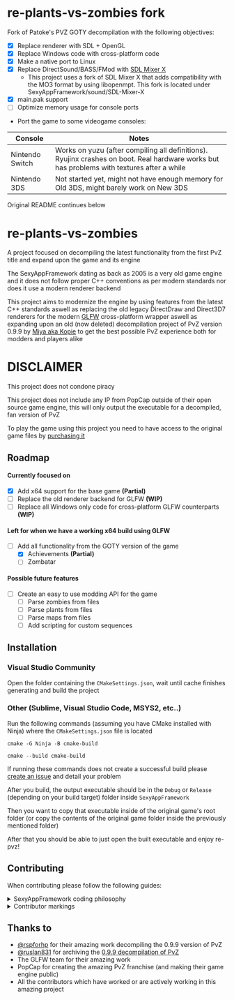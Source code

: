 # re-plants-vs-zombies fork

Fork of Patoke's PVZ GOTY decompilation with the following objectives:
- [x] Replace renderer with SDL + OpenGL
- [x] Replace Windows code with cross-platform code
- [x] Make a native port to Linux
- [x] Replace DirectSound/BASS/FMod with [SDL Mixer X](https://github.com/WohlSoft/SDL-Mixer-X)
  * This project uses a fork of SDL Mixer X that adds compatibility with the MO3 format by using libopenmpt. This fork is located under SexyAppFramework/sound/SDL-Mixer-X
- [x] main.pak support
- [ ] Optimize memory usage for console ports
* Port the game to some videogame consoles:

| Console         | Notes                                                                                                                                      |
|-----------------|--------------------------------------------------------------------------------------------------------------------------------------------|
| Nintendo Switch | Works on yuzu (after compiling all definitions). Ryujinx crashes on boot. Real hardware works but has problems with textures after a while |
| Nintendo 3DS    | Not started yet, might not have enough memory for Old 3DS, might barely work on New 3DS                                                    |

Original README continues below

# re-plants-vs-zombies

A project focused on decompiling the latest functionality from the first PvZ title and expand upon the game and its engine

The SexyAppFramework dating as back as 2005 is a very old game engine and it does not follow proper C++ conventions as per modern standards nor does it use a modern renderer backend

This project aims to modernize the engine by using features from the latest C++ standards aswell as replacing the old legacy DirectDraw and Direct3D7 renderers for the modern [GLFW](https://www.glfw.org/) cross-platform wrapper aswell as expanding upon an old (now deleted) decompilation project of PvZ version 0.9.9 by [Miya aka Kopie](https://github.com/rspforhp) to get the best possible PvZ experience both for modders and players alike

# DISCLAIMER

This project does not condone piracy

This project does not include any IP from PopCap outside of their open source game engine, this will only output the executable for a decompiled, fan version of PvZ

To play the game using this project you need to have access to the original game files by [purchasing it](https://store.steampowered.com/app/3590/Plants_vs_Zombies_GOTY_Edition/)

## Roadmap

#### Currently focused on
- [x] Add x64 support for the base game **(Partial)**
- [ ] Replace the old renderer backend for GLFW **(WIP)**
- [ ] Replace all Windows only code for cross-platform GLFW counterparts **(WIP)**

#### Left for when we have a working x64 build using GLFW
- [ ] Add all functionality from the GOTY version of the game
  - [x] Achievements **(Partial)**
  - [ ] Zombatar

#### Possible future features
- [ ] Create an easy to use modding API for the game
  - [ ] Parse zombies from files
  - [ ] Parse plants from files
  - [ ] Parse maps from files
  - [ ] Add scripting for custom sequences

## Installation

### Visual Studio Community

Open the folder containing the `CMakeSettings.json`, wait until cache finishes generating and build the project

### Other (Sublime, Visual Studio Code, MSYS2, etc..)

Run the following commands (assuming you have CMake installed with Ninja) where the `CMakeSettings.json` file is located

`cmake -G Ninja -B cmake-build`

`cmake --build cmake-build`

If running these commands does not create a successful build please [create an issue](https://github.com/Patoke/re-plants-vs-zombies/issue) and detail your problem

After you build, the output executable should be in the `Debug` or `Release` (depending on your build target) folder inside `SexyAppFramework`

Then you want to copy that executable inside of the original game's root folder (or copy the contents of the original game folder inside the previously mentioned folder)

After that you should be able to just open the built executable and enjoy re-pvz!

## Contributing

When contributing please follow the following guides:

<details><summary>SexyAppFramework coding philosophy</summary>

#### From the SexyAppFramework docs:

<br>
The framework differs from many other APIs in that some class properties are not wrapped in accessor methods, but rather are made to be accessed directly through public member data.   The window caption of your application, for example, is set by assigning a value to the std::string mTitle in the application object before the application’s window is created.  We felt that in many cases this reduced the code required to implement a class.  Also of note is the prefix notation used on variables: “m” denotes a class member, “the” denotes a parameter passed to a method or function, and “a” denotes a local variable.
</br>
</details>

<details><summary>Contributor markings</summary>

<br>
Whenever you need to leave a comment for other developers to find you should do so with the following grammar:

* Always include the name of the contributor as in:
  * `@Contributor`
* For todos include the todo marking as in:
  * `@Contributor todo`
* Always add a colon to specify that the start of the comment starts there
  * `@Contributor todo: Thing went wrong!`
* If a new function has been reversed and you have found the address in the latest version of the game (or have reversed a certain class member offset) please note it as follows:
  * `@Contributor GOTY: 0xADDRESS`
</br>
</details>


## Thanks to

- [@rspforhp](https://www.github.com/octokatherine) for their amazing work decompiling the 0.9.9 version of PvZ
- [@ruslan831](https://github.com/ruslan831) for archiving the [0.9.9 decompilation of PvZ](https://github.com/ruslan831/PlantsVsZombies-decompilation)
- The GLFW team for their amazing work
- PopCap for creating the amazing PvZ franchise (and making their game engine public)
- All the contributors which have worked or are actively working in this amazing project
